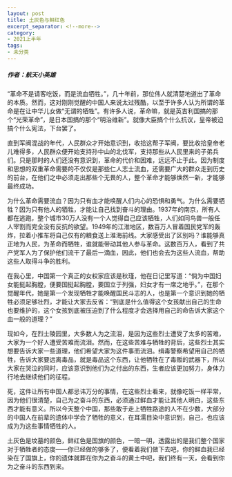 ```yaml
---
layout: post
title: 土灰色与鲜红色
excerpt_separator: <!--more-->
category: 
- 2021上半年
tags:
- 未分类
---
```


##### 作者：航天小英雄


“革命不是请客吃饭，而是流血牺牲。”，几十年前，那位伟人就清楚地道出了革命的本质。然而，这对刚刚觉醒的中国人来说太过残酷，以至于许多人认为所谓的革命是在让中华儿女做“无谓的牺牲”。有许多人说，革命嘛，就是英吉利国搞的那个“光荣革命”，是日本国搞的那个“明治维新”。就像大臣搞个什么抗议，皇帝被迫搞个什么宪法，下台罢了。

直到军阀混战的年代，人民群众才开始意识到，收拾这帮子军阀，要比收拾皇帝老儿难得多，人民群众便开始支持孙中山的北伐军，支持那些从人民里来的子弟兵们。只是那时的人们还没有意识到，革命的代价和困难，远远不止于此。因为制度和思想的双重革命需要的不仅仅是那些仁人志士流血，还需要广大的群众走到历史的前台，在他们之中必须走出那些个无畏的人，整个革命才能够焕然一新，才能够最终成功。

为什么革命需要流血？因为只有血才能唤醒人们内心的恐惧和勇气。为什么需要牺牲？因为只有他人的牺牲，才能让自己找到奋斗的理由。1937年的南京，所有人都在逃跑，整个城市30万人没有一个人觉得自己应该牺牲，人们如同鸟兽一般任人宰割而完全没有反抗的欲望。1949年的江淮地区，数百万人冒着国民党军的轰炸，拉着小推车将自己仅有的粮食送上淮海前线。大家感受出了区别吗？谁能够真正地为人民，为革命而牺牲，谁就能带动其他人参与革命。这数百万人，看到了共产党军人为了保护他们流干了最后一滴血，因此，他们也会去为这些人流血，帮助这些人取得斗争的胜利。

在我心里，中国第一个真正的女权家应该是秋瑾，他在日记里写道：“倘为中国妇女能挺起胸膛，便要国挺起胸膛，要国立于列强，妇女才有一席之地乎。”，在那个觉醒年代，她是第一个发现牺牲才能唤醒国民斗志的人，也是第一个意识到她的牺牲必须足够壮烈，才能让大家去反省：“到底是什么值得这个女孩献出自己的生命也要维护的，这个女孩到底被压迫到了什么程度才会选择用自己的命告诉大家这个血一般的道理？”

现如今，在烈士陵园里，大多数人为之流泪，是因为这些烈士遭受了太多的苦难，大家为一个好人遭受苦难而流泪。然而，在这些苦难与牺牲的背后，这些烈士其实想要告诉大家一些道理，他们希望大家为这件事而流泪。缉毒警察希望用自己的牺牲，告诉大家要远离毒品，就是毒品这个东西，让他牺牲在了毒贩的武器下，所以大家在哭泣的同时，应该意识到他们为之付出的东西，生者应该更加努力，身体力行地去继续他们的征程。

死，这件让所有中国人都忌讳万分的事情，在这些烈士看来，就像吃饭一样平常，因为他们很清楚，自己为之奋斗的东西，必须通过鲜血才能让其他人明白，这些东西才能有意义。所以今天整个中国，那些敢于走上牺牲路途的人不在少数，大部分的中国人在前辈的遗体中学会了牺牲的意义，在耳濡目染中意识到，自己，也应该成为为这些事情牺牲的人。

土灰色是坟墓的颜色，鲜红色是国旗的颜色，一暗一明，透露出的是我们整个国家对于牺牲者的态度——你已经做的够多了，便看着我们做下去吧，你的鲜血我已经染在了国旗上，你的遗体就葬在你为之奋斗的黄土中吧，我们终有一天，会看到你为之奋斗的东西到来。